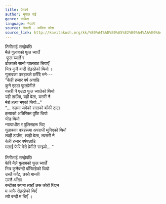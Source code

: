 ```yaml
---
title: प्रेमवर्ष
author: भूपाल राई
genre: कविता
language: नेपाली
source: नेपाली - कविता कोश
source_link: http://kavitakosh.org/kk/%E0%A4%AD%E0%A5%82%E0%A4%AA%E0%A4%BE%E0%A4%B2_%E0%A4%B0%E0%A4%BE%E0%A4%88
---
```


तिमीलाई सम्झेपछि  
मैले गुलाबको फूल च्यातेँ  
 फूल च्यातेँ र  
ढोकाको सानो प्वालबाट चियाएँ  
भित्र कुनै बन्दी रोइरहेको थियो ।  
गुलाबका पत्रहरूले छरिँदै भने---  
"केही हजार वर्ष अगाडि  
कुनै एउटा फूलप्रेमीले  
यसरी नै एउटा फूल च्यातेको थियो  
यही ठाउँमा, यही बेला, यसरी नै  
मेरो हत्या भएको थियो..."  
"... नङमा जमेको रगतको बाँकी टाटा  
हत्याको अतिरिक्त पुष्टि थियो  
भीड थियो  
न्यायाधीश र पुलिसहरू थिए  
गुलाबका पत्रहरूमा अपराधी थुनिएको थियो  
त्यही ठाउँमा, त्यही बेला, त्यसरी नै  
केही हजार वर्षपछाडि  
मलाई फेरि मेरो प्रेमीले सम्झ्यो... "  
   
तिमीलाई सम्झेपछि  
फेरि मैले गुलाबको फूल च्यातेँ  
भित्र कुनैबन्दी बाँचिरहेको थियो  
उस्तै काँट, उस्तै बान्की  
उस्तै आँखा  
बन्दीका रूपमा त्यहाँ अरू कोही थिएन  
म आफै रोइरहेको थिएँ  
त्यो बन्दी म थिएँ ।

